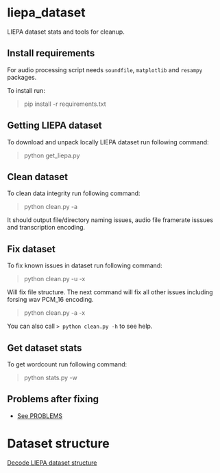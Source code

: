 # liepa_dataset
LIEPA dataset stats and tools for cleanup.

## Install requirements

For audio processing script needs `soundfile`, `matplotlib` and `resampy` packages.

To install run:

> pip install -r requirements.txt

## Getting LIEPA dataset

To download and unpack locally LIEPA dataset run following command:

> python get_liepa.py

## Clean dataset

To clean data integrity run following command:

> python clean.py -a

It should output file/directory naming issues, audio file framerate isssues and transcription encoding.

## Fix dataset

To fix known issues in dataset run following command:

> python clean.py -u -x

Will fix file structure.
The next command will fix all other issues including forsing wav PCM_16 encoding.

> python clean.py -a -x

You can also call `> python clean.py -h` to see help.

## Get dataset stats

To get wordcount run following command:

> python stats.py -w

## Problems after fixing

- [See PROBLEMS](PROBLEMS.md)

# Dataset structure
[Decode LIEPA dataset structure](STRUCTURE.md)
